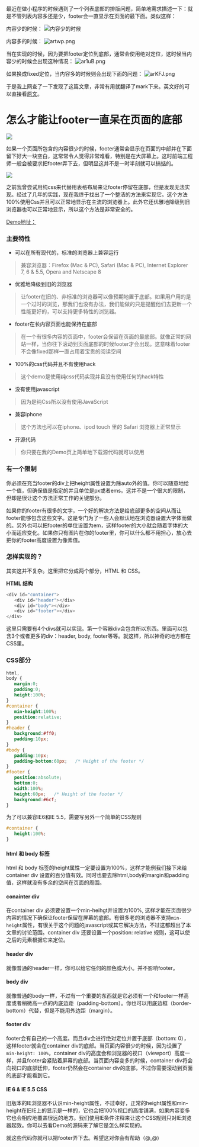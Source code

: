 最近在做小程序的时候遇到了一个列表底部的排版问题，简单地需求描述一下：就是不管列表内容多还是少，footer会一直显示在页面的最下面。类似这样：

内容少的时候：
![内容少的时候](https://s1.ax2x.com/2018/02/27/arAA6.png)

内容多的时候：
![artwp.png](https://s1.ax2x.com/2018/02/27/artwp.png)

当在实现的时候，因为要把footer定位到底部，通常会使用绝对定位，这时候当内容少的时候会出现这种情况：
![ar1uB.png](https://s1.ax2x.com/2018/02/27/ar1uB.png)

如果换成fixed定位，当内容多的时候则会出现下面的问题：
![arKFJ.png](https://s1.ax2x.com/2018/02/27/arKFJ.png)

于是我上网查了一下发现了这篇文章，非常有用就翻译了mark下来。英文好的可以直接看[原文](http://matthewjamestaylor.com/blog/keeping-footers-at-the-bottom-of-the-page
)。

# 怎么才能让footer一直呆在页面的底部

![](http://matthewjamestaylor.com/img/illustrations/large/keeping-footers-at-the-bottom-of-the-page.jpg)

如果一个页面所包含的内容很少的时候，footer通常会显示在页面的中部并在下面留下好大一块空白，这常常令人觉得非常难看，特别是在大屏幕上。这时前端工程师一般会被要求把footer弄下去，但明显这并不是一时半刻就可以搞掂的。

![](http://matthewjamestaylor.com/img/post/bottom-footer-the-problem.gif)

之前我曾尝试用纯css来代替用表格布局来让footer停留在底部，但是发现无法实现。经过了几年的实践，现在我终于找出了一个整洁的方法来实现它。这个方法100%使用Css并且可以正常地显示在主流的浏览器上。此外它还优雅地降级到旧浏览器也可以正常地显示，所以这个方法是非常安全的。

[Demo地址：](http://jsrun.net/YDqKp)

### 主要特性

- 可以在所有现代的，标准的浏览器上兼容运行

> 兼容浏览器：Firefox (Mac & PC), Safari (Mac & PC), Internet Explorer 7, 6 & 5.5, Opera and Netscape 8

- 优雅地降级到旧的浏览器

> 让footer在旧的、非标准的浏览器可以像预期地置于底部。如果用户用的是一个过时的浏览，那我们也没有办法，我们能做的只是提醒他们去更新一个性能更好的，可以支持更多特性的浏览器。

- footer在长内容页面也能保持在底部

> 在一个有很多内容的页面中，footer会保留在页面的最底部。就像正常的网站一样，当你往下滚动到页面底部的时候footer才会出现。这意味着footer不会像fixed那样一直占用着宝贵的阅读空间

- 100%的css代码并且不有使用hack

> 这个demo是使用纯css代码实现并且没有使用任何的hack特性

- 没有使用javascript

> 因为是纯Css所以没有使用JavaScript

- 兼容iphone

> 这个方法也可以在iphone、ipod touch 里的 Safari 浏览器上正常显示

- 开源代码

> 你只要在我的Demo页上简单地下载源代码就可以使用

### 有一个限制

你必须在充当footer的div上把height属性设置为除auto外的值。你可以随意地给一个值，但确保值是指定的并且单位是px或者ems。这并不是一个很大的限制，但却是很让这个方法正常工作的关键部分。

如果你的footer有很多的文字，一个好的解决方法是给底部更多的空间从而让footer能够包含这些文字。这是专门为了一些人会默认地在浏览器设置大字体而做的。另外也可以把footer的单位设置为em，这样footer的大小就会随着字体的大小而适应变化。如果你只有图片在你的footer里，你可以什么都不用担心，放心去把你的footer高度设置为像素值。

### 怎样实现的？

其实这并不复杂。这里把它分成两个部分，HTML 和 CSS。

**HTML 结构**

```JavaScript
<div id="container">
   <div id="header"></div>
   <div id="body"></div>
   <div id="footer"></div>
</div>
```

这里只需要有4个divs就可以实现。第一个容器div会包含所以东西。里面可以包含3个或者更多的div：header, body, footer等等。就这样，所以神奇的地方都在CSS里。

### CSS部分

```CSS
html,
body {
   margin:0;
   padding:0;
   height:100%;
}
#container {
   min-height:100%;
   position:relative;
}
#header {
   background:#ff0;
   padding:10px;
}
#body {
   padding:10px;
   padding-bottom:60px;   /* Height of the footer */
}
#footer {
   position:absolute;
   bottom:0;
   width:100%;
   height:60px;   /* Height of the footer */
   background:#6cf;
}
```

为了可以兼容IE6和IE 5.5，需要写另外一个简单的CSS规则

```CSS
#container {
   height:100%;
}
```


#### html 和 body 标签

html 和 body 标签的height属性一定要设置为100%，这样才能例我们接下来给container div 设置的百分值有效。同时也要去除html,body的margin和padding值，这样就没有多余的空间在页面的周围。

#### conainter div

在container div 必须要设置一个min-heihgt并设置为100%, 这样才能在页面很少内容的情况下确保让footer保留在屏幕的底部。有很多老的浏览器不支持`min-height`属性，有很关于这个问题的javascript或其它解决方法，不过这都超出了本文章的讨论范围。container div 还要设置一个position: relative 规则，这可以使之后的元素根据它来定位。

#### header div

就像普通的header一样，你可以给它任何的颜色或大小。并不影响footer。

#### body div

就像普通的body一样，不过有一个重要的东西就是它必须有一个和footer一样高度或者稍微高一点的内底边距（padding-bottom）。你也可以用底边框（border-bottom）代替，但是不能用外边距（margin）。

#### footer div

footer会有自己的一个高度。而且div会进行绝对定位并置于底部（bottom: 0），这样footer就会在container div的底部。当页面内容很少的时候，因为设置了`min-height: 100%`，container div的高度会和浏览器的视口（viewport）高度一样，并且footer会紧贴着屏幕的底部。当页面内容变多的时候，container div将会向视口的底部廷伸，footer仍然会在container div的底部，不过你需要滚动到页面的底部才能看到它。

#### IE 6 & IE 5.5 CSS

旧版本的IE浏览器不认识min-height属性，不过幸好，正常的height属性和min-height在旧IE上的显示是一样的，它也会把100%视口的高度铺满，如果内容变多它也会相应地覆盖很远的地方。我们使用IE条件注释来让这个CSS规则只对IE浏览器起效。你可以去看Demo的源码来了解它是怎么样实现的。

就这些代码你就可以把footer弄下去。希望这对你会有帮助（@_@)


